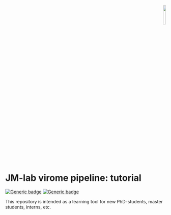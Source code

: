 <p align="right">
  <img src="https://rega.kuleuven.be/cev/viralmetagenomics/pictures/lovm/image_preview" height="12.5%" width="12.5%" />
</p>

# JM-lab virome pipeline: tutorial
[![Generic badge](https://img.shields.io/badge/GitHub-MatthijnssensLab-brightgreen?logo=github)](https://github.com/Matthijnssenslab)
[![Generic badge](https://img.shields.io/badge/DOI-https%3A%2F%2Fdoi.org%2F10.1038%2Fsrep16532-blue)](https://doi.org/10.1038/srep16532)

This repository is intended as a learning tool for new PhD-students, master students, interns, etc.
